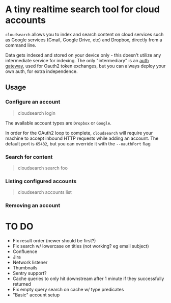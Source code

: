 # A tiny realtime search tool for cloud accounts

`cloudsearch` allows you to index and search content on cloud services such as Google services 
(Gmail, Google Drive, etc) and Dropbox, directly from a command line.

Data gets indexed and stored on your device only - this doesn't utilize any intermediate service
for indexing. The only "intermediary" is an [auth gateway](http://github.com/herval/authgateway),
used for Oauth2 token exchanges, but you can always deploy your own auth, for extra independence.

## Usage

### Configure an account
> cloudsearch login <account type>

The available account types are `Dropbox` or `Google`.

In order for the OAuth2 loop to complete, `cloudsearch` will require your machine to accept inbound HTTP 
requests while adding an account. The default port is `65432`, but you can override it with the `--oauthPort` flag

### Search for content
> cloudsearch search foo

### Listing configured accounts
> cloudsearch accounts list

### Removing an account


# TO DO
- Fix result order (newer should be first?)
- Fix search w/ lowercase on titles (not working? eg email subject)
- Confluence
- Jira
- Network listener
- Thumbnails
- Sentry support? 
- Cache queries to only hit downstream after 1 minute if they successfully returned
- Fix empty query search on cache w/ type predicates
- "Basic" account setup


